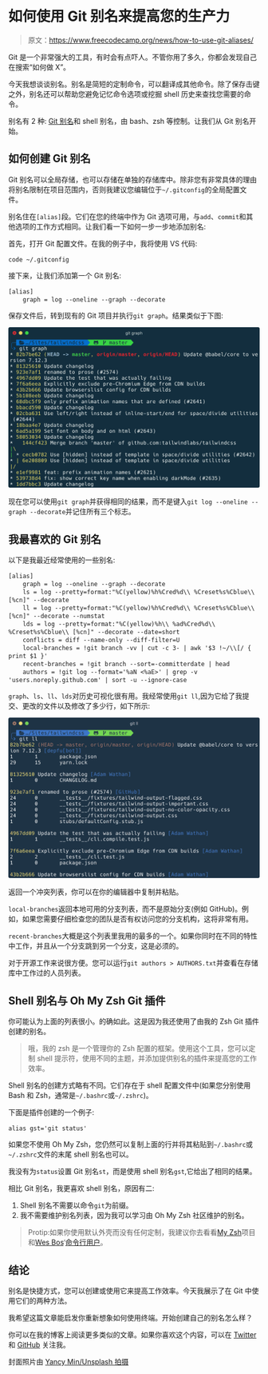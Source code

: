 # 如何使用 Git 别名来提高您的生产力

> 原文：<https://www.freecodecamp.org/news/how-to-use-git-aliases/>

Git 是一个非常强大的工具，有时会有点吓人。不管你用了多久，你都会发现自己在搜索“如何做 X”。

今天我想谈谈别名。别名是简短的定制命令，可以翻译成其他命令。除了保存击键之外，别名还可以帮助您避免记忆命令选项或挖掘 shell 历史来查找您需要的命令。

别名有 2 种: [Git 别名](https://git-scm.com/book/en/v2/Git-Basics-Git-Aliases)和 shell 别名，由 bash、zsh 等控制。让我们从 Git 别名开始。

## 如何创建 Git 别名

Git 别名可以全局存储，也可以存储在单独的存储库中。除非您有非常具体的理由将别名限制在项目范围内，否则我建议您编辑位于`~/.gitconfig`的全局配置文件。

别名住在`[alias]`段。它们在您的终端中作为 Git 选项可用，与`add`、`commit`和其他选项的工作方式相同。让我们看一下如何一步一步地添加别名:

首先，打开 Git 配置文件。在我的例子中，我将使用 VS 代码:

```
code ~/.gitconfig 
```

接下来，让我们添加第一个 Git 别名:

```
[alias]
	graph = log --oneline --graph --decorate 
```

保存文件后，转到现有的 Git 项目并执行`git graph`。结果类似于下图:

![git graph example in the Tailwind CSS repository](img/6c9c046dbf9ccd8ccd318ccfa0028a56.png)

现在您可以使用`git graph`并获得相同的结果，而不是键入`git log --oneline --graph --decorate`并记住所有三个标志。

## 我最喜欢的 Git 别名

以下是我最近经常使用的一些别名:

```
[alias]
	graph = log --oneline --graph --decorate
	ls = log --pretty=format:"%C(yellow)%h%Cred%d\\ %Creset%s%Cblue\\ [%cn]" --decorate
	ll = log --pretty=format:"%C(yellow)%h%Cred%d\\ %Creset%s%Cblue\\ [%cn]" --decorate --numstat
	lds = log --pretty=format:"%C(yellow)%h\\ %ad%Cred%d\\ %Creset%s%Cblue\\ [%cn]" --decorate --date=short
	conflicts = diff --name-only --diff-filter=U
	local-branches = !git branch -vv | cut -c 3- | awk '$3 !~/\\[/ { print $1 }'
	recent-branches = !git branch --sort=-committerdate | head
	authors = !git log --format='%aN <%aE>' | grep -v 'users.noreply.github.com' | sort -u --ignore-case 
```

`graph`、`ls`、`ll`、`lds`对历史可视化很有用。我经常使用`git ll`,因为它给了我提交、更改的文件以及修改了多少行，如下所示:

![git ll example in the Tailwind CSS repository](img/bbb9055db02dbe456cb289cb0af849c8.png)

返回一个冲突列表，你可以在你的编辑器中复制并粘贴。

`local-branches`返回本地可用的分支列表，而不是原始分支(例如 GitHub)。例如，如果您需要仔细检查您的团队是否有权访问您的分支机构，这将非常有用。

`recent-branches`大概是这个列表里我用的最多的一个。如果你同时在不同的特性中工作，并且从一个分支跳到另一个分支，这是必须的。

对于开源工作来说很方便。您可以运行`git authors > AUTHORS.txt`并查看在存储库中工作过的人员列表。

## Shell 别名与 Oh My Zsh Git 插件

你可能认为上面的列表很小。的确如此。这是因为我还使用了由我的 Zsh Git 插件创建的别名。

> 哦，我的 zsh 是一个管理你的 Zsh 配置的框架。使用这个工具，您可以定制 shell 提示符，使用不同的主题，并添加提供别名的插件来提高您的工作效率。

Shell 别名的创建方式略有不同。它们存在于 shell 配置文件中(如果您分别使用 Bash 和 Zsh，通常是`~/.bashrc`或`~/.zshrc`)。

下面是插件创建的一个例子:

```
alias gst='git status' 
```

如果您不使用 Oh My Zsh，您仍然可以复制上面的行并将其粘贴到`~/.bashrc`或`~/.zshrc`文件的末尾 shell 别名也可以。

我没有为`status`设置 Git 别名`st`，而是使用 shell 别名`gst`,它给出了相同的结果。

相比 Git 别名，我更喜欢 shell 别名，原因有二:

1.  Shell 别名不需要以命令`git`为前缀。
2.  我不需要维护别名列表，因为我可以学习由 Oh My Zsh 社区维护的别名。

> Protip:如果你使用默认外壳而没有任何定制，我建议你去看看[My Zsh](https://github.com/ohmyzsh/ohmyzsh/)项目和[Wes Bos](https://wesbos.com/)‘[命令行用户](https://commandlinepoweruser.com/)。

## 结论

别名是快捷方式，您可以创建或使用它来提高工作效率。今天我展示了在 Git 中使用它们的两种方法。

我希望这篇文章能启发你重新想象如何使用终端。开始创建自己的别名怎么样？

你可以在我的博客上阅读更多类似的文章。如果你喜欢这个内容，可以在 [Twitter](https://twitter.com/leozera) 和 [GitHub](https://github.com/leonardofaria) 关注我。

封面照片由 [Yancy Min/Unsplash 拍摄](https://unsplash.com/photos/842ofHC6MaI)